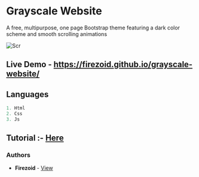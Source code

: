 # Grayscale Website
A free, multipurpose, one page Bootstrap theme featuring a dark color scheme and smooth scrolling animations

![Scr](https://assets.startbootstrap.com/img/screenshots/themes/grayscale.medium.webp)

## Live Demo - https://firezoid.github.io/grayscale-website/


## Languages

```js
1. Html
2. Css
3. Js
```

## Tutorial :- [Here](https://www.youtube.com/watch?v=oQ0Lc1rtgnw&t=2s)

### Authors
* **Firezoid** - [View](https://is.gd/firezoid)





